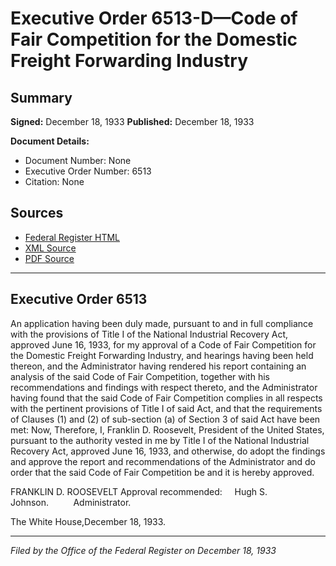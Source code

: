 # Executive Order 6513-D—Code of Fair Competition for the Domestic Freight Forwarding Industry

## Summary

**Signed:** December 18, 1933
**Published:** December 18, 1933

**Document Details:**
- Document Number: None
- Executive Order Number: 6513
- Citation: None

## Sources
- [Federal Register HTML](https://www.presidency.ucsb.edu/documents/executive-order-6513-d-code-fair-competition-for-the-domestic-freight-forwarding-industry)
- [XML Source](None)
- [PDF Source](None)

---

## Executive Order 6513

An application having been duly made, pursuant to and in full compliance with the provisions of Title I of the National Industrial Recovery Act, approved June 16, 1933, for my approval of a Code of Fair Competition for the Domestic Freight Forwarding Industry, and hearings having been held thereon, and the Administrator having rendered his report containing an analysis of the said Code of Fair Competition, together with his recommendations and findings with respect thereto, and the Administrator having found that the said Code of Fair Competition complies in all respects with the pertinent provisions of Title I of said Act, and that the requirements of Clauses (1) and (2) of sub-section (a) of Section 3 of said Act have been met:
Now, Therefore, I, Franklin D. Roosevelt, President of the United States, pursuant to the authority vested in me by Title I of the National Industrial Recovery Act, approved June 16, 1933, and otherwise, do adopt the findings and approve the report and recommendations of the Administrator and do order that the said Code of Fair Competition be and it is hereby approved.

FRANKLIN D. ROOSEVELT
Approval recommended:     Hugh S. Johnson.          Administrator.

The White House,December 18, 1933.

---

*Filed by the Office of the Federal Register on December 18, 1933*
